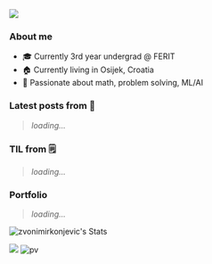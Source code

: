 <img src="https://ik.imagekit.io/dresma/Dresma_Library/senior-software-engineer_Wy82tYQym.gif">

### About me

- 🎓 Currently 3rd year undergrad @ FERIT
- 🏠 Currently living in Osijek, Croatia
- 💓 Passionate about math, problem solving, ML/AI

### Latest posts from 📝

> *loading...*

### TIL from 🗒

> *loading...*

### Portfolio

> *loading...*

![zvonimirkonjevic's Stats](https://github-readme-stats.vercel.app/api?username=zvonimirkonjevic&theme=react&show_icons=true&hide_border=true&count_private=true)

[<img src="https://img.shields.io/badge/-LinkedIn-blue?style=flat&logo=linkedin" />](https://www.linkedin.com/in/zvonimirkonjevic/) 
![pv](https://pageview.vercel.app/?github_user=zvonimirkonjevic)
